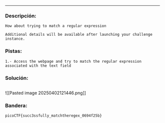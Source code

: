 ---
### Descripción:
```
How about trying to match a regular expression

Additional details will be available after launching your challenge instance.
```

### Pistas: 
```
1.- Access the webpage and try to match the regular expression associated with the text field
```

### Solución:
```

```
![[Pasted image 20250402121446.png]]

### Bandera:
```
picoCTF{succ3ssfully_matchtheregex_0694f25b}
```
